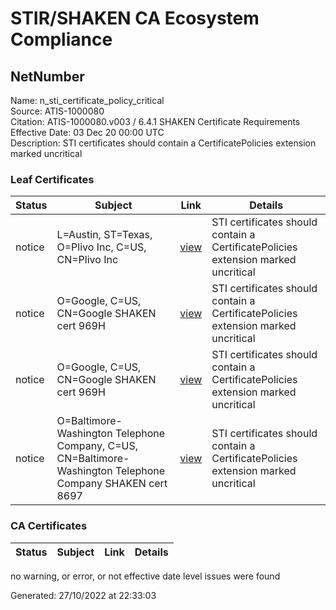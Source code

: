 # STIR/SHAKEN CA Ecosystem Compliance

## NetNumber
Name: n_sti_certificate_policy_critical\
Source: ATIS-1000080\
Citation: ATIS-1000080.v003 / 6.4.1 SHAKEN Certificate Requirements\
Effective Date: 03 Dec 20 00:00 UTC\
Description: STI certificates should contain a CertificatePolicies extension marked uncritical

### Leaf Certificates

| Status | Subject | Link | Details |
|--------|---------|------|---------|
| notice | L=Austin, ST=Texas, O=Plivo Inc, C=US, CN=Plivo Inc | [view](../../CERTIFICATES/0ebf970365dbca8232b80e72c6da7e05bb43d33a/README.md) | STI certificates should contain a CertificatePolicies extension marked uncritical |
| notice | O=Google, C=US, CN=Google SHAKEN cert 969H | [view](../../CERTIFICATES/ff1d02a3c6ad3f781b7f0c1ed0d1ce118ccf17fd/README.md) | STI certificates should contain a CertificatePolicies extension marked uncritical |
| notice | O=Google, C=US, CN=Google SHAKEN cert 969H | [view](../../CERTIFICATES/b217a06e40b398741fb71143b36092f26d2bfee5/README.md) | STI certificates should contain a CertificatePolicies extension marked uncritical |
| notice | O=Baltimore-Washington Telephone Company, C=US, CN=Baltimore-Washington Telephone Company SHAKEN cert 8697 | [view](../../CERTIFICATES/58237e16980e6098eaf1ed3897e29619ffb27965/README.md) | STI certificates should contain a CertificatePolicies extension marked uncritical |

### CA Certificates

| Status | Subject | Link | Details |
|--------|---------|------|---------|

no warning, or error, or not effective date level issues were found


Generated: 27/10/2022 at 22:33:03